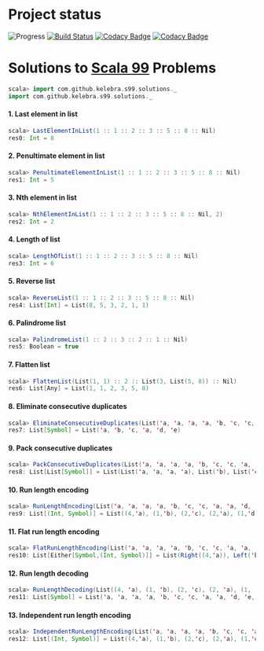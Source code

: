 # Project status
![Progress](http://progressed.io/bar/13?title=done) [![Build Status](https://travis-ci.org/kelebra/s-99.svg?branch=master)](https://travis-ci.org/kelebra/s-99) [![Codacy Badge](https://api.codacy.com/project/badge/Grade/1d6879f769b14cb6be581d36fe5f3897)](https://www.codacy.com/app/kelebra20/s-99?utm_source=github.com&amp;utm_medium=referral&amp;utm_content=kelebra/s-99&amp;utm_campaign=Badge_Grade) [![Codacy Badge](https://api.codacy.com/project/badge/Coverage/1d6879f769b14cb6be581d36fe5f3897)](https://www.codacy.com/app/kelebra20/s-99?utm_source=github.com&utm_medium=referral&utm_content=kelebra/s-99&utm_campaign=Badge_Coverage)
# Solutions to [Scala 99](http://aperiodic.net/phil/scala/s-99/) Problems

```scala
scala> import com.github.kelebra.s99.solutions._
import com.github.kelebra.s99.solutions._
```
      

#### 1. Last element in list
```scala
scala> LastElementInList(1 :: 1 :: 2 :: 3 :: 5 :: 8 :: Nil)
res0: Int = 8
```
           
#### 2. Penultimate element in list
```scala
scala> PenultimateElementInList(1 :: 1 :: 2 :: 3 :: 5 :: 8 :: Nil)
res1: Int = 5
```
           
#### 3. Nth element in list
```scala
scala> NthElementInList(1 :: 1 :: 2 :: 3 :: 5 :: 8 :: Nil, 2)
res2: Int = 2
```
           
#### 4. Length of list
```scala
scala> LengthOfList(1 :: 1 :: 2 :: 3 :: 5 :: 8 :: Nil)
res3: Int = 6
```
           
#### 5. Reverse list
```scala
scala> ReverseList(1 :: 1 :: 2 :: 3 :: 5 :: 8 :: Nil)
res4: List[Int] = List(8, 5, 3, 2, 1, 1)
```
           
#### 6. Palindrome list
```scala
scala> PalindromeList(1 :: 2 :: 3 :: 2 :: 1 :: Nil)
res5: Boolean = true
```
           
#### 7. Flatten list
```scala
scala> FlattenList(List(1, 1) :: 2 :: List(3, List(5, 8)) :: Nil)
res6: List[Any] = List(1, 1, 2, 3, 5, 8)
```
           
#### 8. Eliminate consecutive duplicates
```scala
scala> EliminateConsecutiveDuplicates(List('a, 'a, 'a, 'a, 'b, 'c, 'c, 'a, 'a, 'd, 'e, 'e, 'e, 'e))
res7: List[Symbol] = List('a, 'b, 'c, 'a, 'd, 'e)
```
           
#### 9. Pack consecutive duplicates
```scala
scala> PackConsecutiveDuplicates(List('a, 'a, 'a, 'a, 'b, 'c, 'c, 'a, 'a, 'd, 'e, 'e, 'e, 'e))
res8: List[List[Symbol]] = List(List('a, 'a, 'a, 'a), List('b), List('c, 'c), List('a, 'a), List('d), List('e, 'e, 'e, 'e))
```
           
#### 10. Run length encoding
```scala
scala> RunLengthEncoding(List('a, 'a, 'a, 'a, 'b, 'c, 'c, 'a, 'a, 'd, 'e, 'e, 'e, 'e))
res9: List[(Int, Symbol)] = List((4,'a), (1,'b), (2,'c), (2,'a), (1,'d), (4,'e))
```
           
#### 11. Flat run length encoding
```scala
scala> FlatRunLengthEncoding(List('a, 'a, 'a, 'a, 'b, 'c, 'c, 'a, 'a, 'd, 'e, 'e, 'e, 'e))
res10: List[Either[Symbol,(Int, Symbol)]] = List(Right((4,'a)), Left('b), Right((2,'c)), Right((2,'a)), Left('d), Right((4,'e)))
```
           
#### 12. Run length decoding
```scala
scala> RunLengthDecoding(List((4, 'a), (1, 'b), (2, 'c), (2, 'a), (1, 'd), (4, 'e)))
res11: List[Symbol] = List('a, 'a, 'a, 'a, 'b, 'c, 'c, 'a, 'a, 'd, 'e, 'e, 'e, 'e)
```
           
#### 13. Independent run length encoding
```scala
scala> IndependentRunLengthEncoding(List('a, 'a, 'a, 'a, 'b, 'c, 'c, 'a, 'a, 'd, 'e, 'e, 'e, 'e))
res12: List[(Int, Symbol)] = List((4,'a), (1,'b), (2,'c), (2,'a), (1,'d), (4,'e))
```
           
